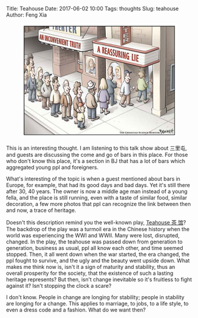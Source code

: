Title: Teahouse
Date: 2017-06-02 10:00
Tags: thoughts
Slug: teahouse
Author: Feng Xia

<figure class="col l6 m6 s12">
  <img src="/images/funny/an-inconvenient-truth.jpg"/>
</figure>

This is an interesting thought. I am listening to this talk show about
三里屯, and guests are discussing the come and go of bars in this
place. For those who don't know this place, it's a section in BJ that
has a lot of bars which aggregated young ppl and foreigners.

What's interesting of the topic is when a guest mentioned about bars
in Europe, for example, that had its good days and bad days. Yet it's
still there after 30, 40 years. The owner is now a middle age man
instead of a young fella, and the place is still running, even with a
taste of similar food, similar decoration, a few more photos that ppl
can recognize the link between then and now, a trace of heritage.

Doesn't this description remind you the well-known play, [Teahouse 茶
馆][1]? The backdrop of the play was a turmoil era in the Chinese
history when the world was experiencing the WWI and WWII. Many were
lost, disrupted, changed. In the play, the teahouse was passed down
from generation to generation, business as usual, ppl all know each
other, and time seemed stopped. Then, it all went down when the war
started, the era changed, the ppl fought to survive, and the ugly and
the beauty went upside down. What makes me think now is, isn't it a
sign of maturity and stability, thus an overall prosperity for the
society, that the existence of such a lasting heritage represents? But
then, isn't change inevitable so it's fruitless to fight against it?
Isn't stopping the clock a scare?

[1]: https://zh.wikipedia.org/wiki/茶馆_(话剧)

I don't know. People in change are longing for stability; people in
stability are longing for a change. This applies to marriage, to jobs,
to a life style, to even a dress code and a fashion. What do we want
then?
